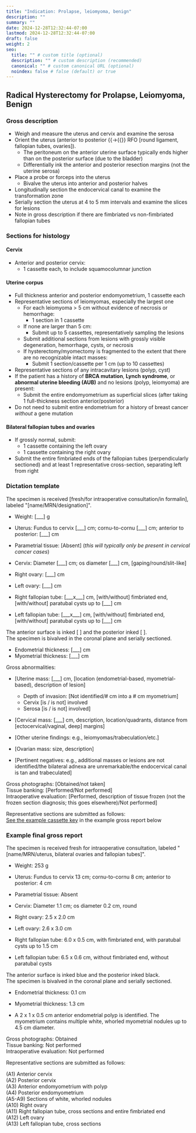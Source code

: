```yaml
---
title: "Indication: Prolapse, leiomyoma, benign"
description: ""
summary: ""
date: 2024-12-28T12:32:44-07:00
lastmod: 2024-12-28T12:32:44-07:00
draft: false
weight: 2
seo:
  title: "" # custom title (optional)
  description: "" # custom description (recommended)
  canonical: "" # custom canonical URL (optional)
  noindex: false # false (default) or true
---
```

## Radical Hysterectomy for Prolapse, Leiomyoma, Benign

### Gross description
- Weigh and measure the uterus and cervix and examine the serosa
- Orient the uterus (anterior to posterior {{<math>}}$\rightarrow${{</math>}} RFO \[round ligament, fallopian tubes, ovaries\]).
  - The peritoneum on the anterior uterine surface typically ends higher than on the posterior surface (due to the bladder)
  - Differentially ink the anterior and posterior resection margins (not the uterine serosa)
- Place a probe or forceps into the uterus
  - Bivalve the uterus into anterior and posterior halves
- Longitudinally section the endocervical canal to examine the transformation zone
- Serially section the uterus at 4 to 5 mm intervals and examine the slices for lesions
- Note in gross description if there are fimbriated vs non-fimbriated fallopian tubes

### Sections for histology
#### Cervix
- Anterior and posterior cervix:
  - 1 cassette each, to include squamocolumnar junction

#### Uterine corpus
- Full thickness anterior and posterior endomyometrium, 1 cassette each
- Representative sections of leiomyomas, especially the largest one
  - For each leiomyoma > 5 cm without evidence of necrosis or hemorrhage:
    - 1 section in 1 cassette
  - If none are larger than 5 cm:
    - Submit up to 5 cassettes, representatively sampling the lesions
  - Submit additional sections from lesions with grossly visible degeneration, hemorrhage, cysts, or necrosis
  - If hysterectomy/myomectomy is fragmented to the extent that there are no recognizable intact masses:
    - Submit 1 section/cassette per 1 cm (up to 10 cassettes)
- Representative sections of any intracavitary lesions (polyp, cyst)
- If the patient has a history of **BRCA mutation**, **Lynch syndrome**, or **abnormal uterine bleeding (AUB)** and no lesions (polyp, leiomyoma) are present:
  - Submit the entire endomyometrium as superficial slices (after taking 1 full-thickness section anterior/posterior)
- Do not need to submit entire endometrium for a history of breast cancer *without* a gene mutation

#### Bilateral fallopian tubes and ovaries
-	If grossly normal, submit:
    - 1 cassette containing the left ovary
    - 1 cassette containing the right ovary
-	Submit the entire fimbriated ends of the fallopian tubes (perpendicularly sectioned) and at least 1 representative cross-section, separating left from right

### Dictation template
The specimen is received \[fresh/for intraoperative consultation/in formalin], labeled "\[name/MRN/designation\]".

- Weight:  \[\_\_\_\] g
- Uterus: Fundus to cervix \[\_\_\_\] cm; cornu-to-cornu \[\_\_\_\] cm; anterior to posterior: \[\_\_\_\] cm
- Parametrial tissue: \[Absent\] (*this will typically only be present in cervical cancer cases*)
- Cervix: Diameter \[\_\_\_\] cm; os diameter \[\_\_\_\] cm, \[gaping/round/slit-like\]

- Right ovary: \[\_\_\_\] cm
- Left ovary:  \[\_\_\_\] cm
- Right fallopian tube: \[\_\_\_x\_\_\_\] cm, \[with/without\] fimbriated end, \[with/without\] paratubal cysts up to \[\_\_\_\] cm
- Left fallopian tube: \[\_\_\_x\_\_\_\] cm, \[with/without\] fimbriated end, \[with/without\] paratubal cysts up to \[\_\_\_\] cm

The anterior surface is inked \[ \] and the posterior inked \[ \].</br>
The specimen is bivalved in the coronal plane and serially sectioned.

- Endometrial thickness:  \[\_\_\_\] cm
- Myometrial thickness:  \[\_\_\_\] cm

Gross abnormalities:
- \[Uterine mass: \[\_\_\_\] cm, \[location (endometrial-based, myometrial-based), description of lesion\]
    - Depth of invasion: \[Not identified/# cm into a # cm myometrium\]
    - Cervix [is / is not] involved
    - Serosa [is / is not] involved\]

- \[Cervical mass: \[\_\_\_\] cm, description, location/quadrants, distance from \[ectocervical/vaginal, deep\] margins\]
- \[Other uterine findings: e.g., leiomyomas/trabeculation/etc.\]
- \[Ovarian mass: size, description\]
- \[Pertinent negatives: e.g., additional masses or lesions are not identified/the bilateral adnexa are unremarkable/the endocervical canal is tan and trabeculated\]

Gross photographs: \[Obtained/not taken\]</br>
Tissue banking: \[Performed/Not performed\]</br>
Intraoperative evaluation: \[Performed, description of tissue frozen (not the frozen section diagnosis; this goes elsewhere)/Not performed\]

Representative sections are submitted as follows:</br>
[See the example cassette key](#cassette-key) in the example gross report below

### Example final gross report
The specimen is received fresh for intraoperative consultation, labeled "\[name/MRN/uterus, bilateral ovaries and fallopian tubes\]".

- Weight:  253 g
- Uterus: Fundus to cervix 13 cm; cornu-to-cornu 8 cm; anterior to posterior: 4 cm
- Parametrial tissue:  Absent
- Cervix: Diameter 1.1 cm; os diameter 0.2 cm, round

- Right ovary: 2.5 x 2.0 cm
- Left ovary:  2.6 x 3.0 cm
- Right fallopian tube: 6.0 x 0.5 cm, with fimbriated end, with paratubal cysts up to 1.5 cm
- Left fallopian tube: 6.5 x 0.6 cm, without fimbriated end, without paratubal cysts

The anterior surface is inked blue and the posterior inked black.</br>
The specimen is bivalved in the coronal plane and serially sectioned.

- Endometrial thickness:  0.1 cm
- Myometrial thickness:  1.3 cm

- A 2 x 1 x 0.5 cm anterior endometrial polyp is identified. The myometrium contains multiple white, whorled myometrial nodules up to 4.5 cm diameter.

Gross photographs: Obtained</br>
Tissue banking: Not performed</br>
Intraoperative evaluation: Not performed

Representative sections are submitted as follows:<div id="cassette-key">
(A1) Anterior cervix</br>
(A2) Posterior cervix</br>
(A3) Anterior endomyometrium with polyp</br>
(A4) Posterior endomyometrium</br>
(A5-A9) Sections of white, whorled nodules</br>
(A10) Right ovary</br>
(A11) Right fallopian tube, cross sections and entire fimbriated end</br>
(A12) Left ovary</br>
(A13) Left fallopian tube, cross sections


